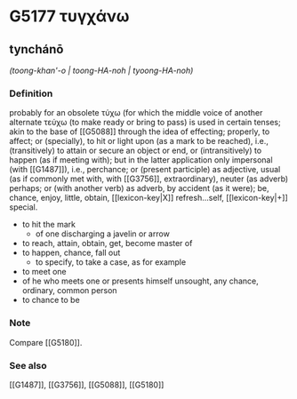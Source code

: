 # G5177 τυγχάνω

## tynchánō

_(toong-khan'-o | toong-HA-noh | tyoong-HA-noh)_

### Definition

probably for an obsolete τύχω (for which the middle voice of another alternate τεύχω (to make ready or bring to pass) is used in certain tenses; akin to the base of [[G5088]] through the idea of effecting; properly, to affect; or (specially), to hit or light upon (as a mark to be reached), i.e., (transitively) to attain or secure an object or end, or (intransitively) to happen (as if meeting with); but in the latter application only impersonal (with [[G1487]]), i.e., perchance; or (present participle) as adjective, usual (as if commonly met with, with [[G3756]], extraordinary), neuter (as adverb) perhaps; or (with another verb) as adverb, by accident (as it were); be, chance, enjoy, little, obtain, [[lexicon-key|X]] refresh...self, [[lexicon-key|+]] special.

- to hit the mark
  - of one discharging a javelin or arrow
- to reach, attain, obtain, get, become master of
- to happen, chance, fall out
  - to specify, to take a case, as for example
- to meet one
- of he who meets one or presents himself unsought, any chance, ordinary, common person
- to chance to be

### Note

Compare [[G5180]].

### See also

[[G1487]], [[G3756]], [[G5088]], [[G5180]]

